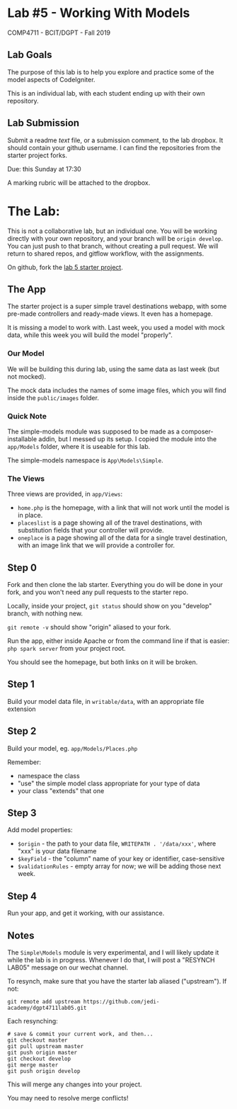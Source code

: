 # Lab #5 - Working With Models
COMP4711 - BCIT/DGPT - Fall 2019

## Lab Goals

The purpose of this lab is to help you explore and practice some of the 
model aspects of CodeIgniter. 

This is an individual lab, with each student ending up with their own repository.


## Lab Submission

Submit a readme *text* file, or a submission comment, to the lab dropbox. 
It should contain your github username. I can find the repositories from
the starter project forks.

Due: this Sunday at 17:30

A marking rubric will be attached to the dropbox.

# The Lab:

This is not a collaborative lab, but an individual one.
You will be working directly with your own repository,
and your branch will be `origin develop`. You can just push to that
branch, without creating a pull request.
We will return to shared repos, and gitflow workflow, with the assignments. 

On github, fork the [lab 5 starter project](https://github.com/jedi-academy/dgpt4711lab05).


## The App

The starter project is a super simple travel destinations webapp,
with some pre-made controllers and ready-made views. It even has a homepage.

It is missing a model to work with. Last week, you used a model with mock data,
while this week you will build the model "properly".

### Our Model

We will be building this during lab, using the same data as last week (but not mocked).

The mock data includes the names of some image files, which you 
will find inside the `public/images` folder.

### Quick Note

The simple-models module was supposed to be made as a composer-installable
addin, but I messed up its setup. I copied the module into the `app/Models` 
folder, where it is useable for this lab.

The simple-models namespace is `App\Models\Simple`.

### The Views

Three views are provided, in `app/Views`:

- `home.php` is the homepage, with a link that will not
    work until the model is in place.
- `placeslist` is a page showing all of the travel
    destinations, with substitution fields that your
    controller will provide.
- `oneplace` is a page showing all of the data for a single
    travel destination, with an image link that we will provide
    a controller for.

## Step 0

Fork and then clone the lab starter. Everything you do will be done in your fork,
and you won't need any pull requests to the starter repo.

Locally, inside your project, `git status` should show  on you "develop"
branch, with nothing new.

`git remote -v` should show "origin" aliased to your fork.

Run the app, either inside Apache or from the command line if that is
easier: `php spark server` from your project root.

You should see the homepage, but both links on it will be broken.

## Step 1

Build your model data file, in `writable/data`, with an appropriate file extension

## Step 2

Build your model, eg. `app/Models/Places.php`

Remember:

- namespace the class
- "use" the simple model class appropriate for your type of data
- your class "extends" that one

## Step 3

Add  model properties:

- `$origin` - the path to your data file, `WRITEPATH . '/data/xxx'`, where "xxx"
    is your data filename
- `$keyField` - the "column" name of your key or identifier, case-sensitive
- `$validationRules` - empty array for now; we will be adding those next week.

## Step 4

Run your app, and get it working, with our assistance.

## Notes

The `Simple\Models` module is very experimental, and I will likely update it
while the lab is in progress.
Whenever I do that, I will post a "RESYNCH LAB05" message on our wechat channel.

To resynch, make sure that you have the starter lab aliased ("upstream").
If not:

    git remote add upstream https://github.com/jedi-academy/dgpt4711lab05.git

Each resynching:

    # save & commit your current work, and then...
    git checkout master
    git pull upstream master
    git push origin master
    git checkout develop
    git merge master
    git push origin develop

This will merge any changes into your project.

You may need to resolve merge conflicts!
